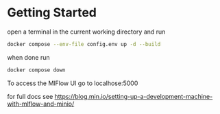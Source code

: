 # Getting Started
open a terminal in the current working directory and run
``` bash
docker compose --env-file config.env up -d --build
```
when done run
``` bash
docker compose down
```

To access the MlFlow UI go to localhose:5000  
  
for full docs see https://blog.min.io/setting-up-a-development-machine-with-mlflow-and-minio/